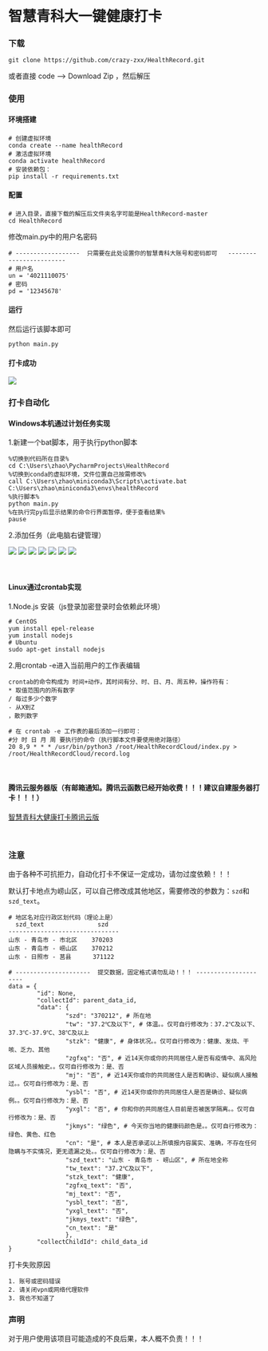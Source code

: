 # 智慧青科大一键健康打卡

### 下载
```
git clone https://github.com/crazy-zxx/HealthRecord.git
```
或者直接 code --> Download Zip ，然后解压

### 使用

#### 环境搭建

```
# 创建虚拟环境
conda create --name healthRecord
# 激活虚拟环境
conda activate healthRecord
# 安装依赖包：
pip install -r requirements.txt
```

#### 配置

```
# 进入目录，直接下载的解压后文件夹名字可能是HealthRecord-master
cd HealthRecord
```
修改main.py中的用户名密码
```
# ------------------  只需要在此处设置你的智慧青科大账号和密码即可   ------------------------
# 用户名
un = '4021110075'
# 密码
pd = '12345678'
```

#### 运行

然后运行该脚本即可
```
python main.py
```

#### 打卡成功


![](autoImage/example.png)

### 打卡自动化

#### Windows本机通过计划任务实现

1.新建一个bat脚本，用于执行python脚本
```
%切换到代码所在目录%
cd C:\Users\zhao\PycharmProjects\HealthRecord
%切换到conda的虚拟环境，文件位置自己按需修改%
call C:\Users\zhao\miniconda3\Scripts\activate.bat C:\Users\zhao\miniconda3\envs\healthRecord
%执行脚本%
python main.py
%在执行完py后显示结果的命令行界面暂停，便于查看结果%
pause
```
2.添加任务（此电脑右键管理）

![](autoImage/1.png)
![](autoImage/2.png)
![](autoImage/3.png)
![](autoImage/4.png)
![](autoImage/5.png)
![](autoImage/6.png)
![](autoImage/7.png)

<br>

#### Linux通过crontab实现

1.Node.js 安装（js登录加密登录时会依赖此环境）

```
# CentOS
yum install epel-release 
yum install nodejs
# Ubuntu
sudo apt-get install nodejs
```

2.用crontab -e进入当前用户的工作表编辑

```
crontab的命令构成为 时间+动作，其时间有分、时、日、月、周五种，操作符有：
* 取值范围内的所有数字
/ 每过多少个数字
- 从X到Z
，散列数字
```

```
# 在 crontab -e 工作表的最后添加一行即可：
#分 时 日 月 周 要执行的命令（执行脚本文件要使用绝对路径）
20 8,9 * * * /usr/bin/python3 /root/HealthRecordCloud/index.py > /root/HealthRecordCloud/record.log
```

<br>

#### 腾讯云服务器版（有邮箱通知。腾讯云函数已经开始收费！！！建议自建服务器打卡！！！）
[智慧青科大健康打卡腾讯云版](https://github.com/crazy-zxx/HealthRecordCloud)

<br>

### 注意

由于各种不可抗拒力，自动化打卡不保证一定成功，请勿过度依赖！！！

默认打卡地点为崂山区，可以自己修改成其他地区，需要修改的参数为：```szd```和```szd_text```。

```shell
# 地区名对应行政区划代码（理论上是）
  szd_text               szd
-------------------------------
山东 - 青岛市 - 市北区    370203
山东 - 青岛市 - 崂山区    370212
山东 - 日照市 - 莒县      371122
```

```
# ---------------------  提交数据，固定格式请勿乱动！！！ ---------------------
data = {
        "id": None,
        "collectId": parent_data_id,
        "data": {
                "szd": "370212", # 所在地 
                "tw": "37.2℃及以下", # 体温。。仅可自行修改为：37.2℃及以下、37.3℃-37.9℃、38℃及以上
                "stzk": "健康", # 身体状况。。仅可自行修改为：健康、发烧、干咳、乏力、其他
                "zgfxq": "否", # 近14天你或你的共同居住人是否有疫情中、高风险区域人员接触史。。仅可自行修改为：是、否
                "mj": "否", # 近14天你或你的共同居住人是否和确诊、疑似病人接触过。。仅可自行修改为：是、否
                "ysbl": "否", # 近14天你或你的共同居住人是否是确诊、疑似病例。。仅可自行修改为：是、否
                "yxgl": "否", # 你和你的共同居住人目前是否被医学隔离。。仅可自行修改为：是、否
                "jkmys": "绿色", # 今天你当地的健康码颜色是。。仅可自行修改为：绿色、黄色、红色
                "cn": "是", # 本人是否承诺以上所填报内容属实、准确，不存在任何隐瞒与不实情况，更无遗漏之处。。仅可自行修改为：是、否
                "szd_text": "山东 - 青岛市 - 崂山区", # 所在地全称
                "tw_text": "37.2℃及以下",
                "stzk_text": "健康",
                "zgfxq_text": "否",
                "mj_text": "否",
                "ysbl_text": "否",
                "yxgl_text": "否",
                "jkmys_text": "绿色",
                "cn_text": "是"
                },
        "collectChildId": child_data_id
}
```

打卡失败原因
```
1. 账号或密码错误
2. 请关闭vpn或网络代理软件
3. 我也不知道了
```

### 声明
对于用户使用该项目可能造成的不良后果，本人概不负责！！！
